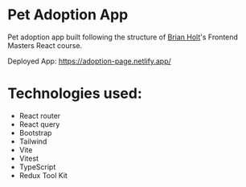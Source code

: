 # Pet Adoption App
Pet adoption app built following the structure of [Brian Holt](https://github.com/btholt)'s Frontend Masters React course.

Deployed App: https://adoption-page.netlify.app/

# Technologies used:
- React router
- React query
- Bootstrap
- Tailwind
- Vite
- Vitest
- TypeScript
- Redux Tool Kit
